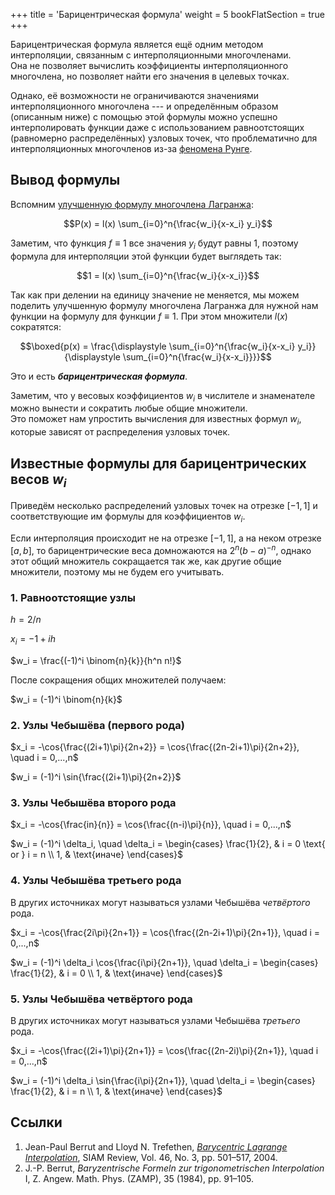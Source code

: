 +++
title = 'Барицентрическая формула'
weight = 5
bookFlatSection = true
+++

Барицентрическая формула является ещё одним методом интерполяции, связанным с интерполяционными многочленами.\
Она не позволяет вычислить коэффициенты интерполяционного многочлена, но позволяет найти его значения в целевых точках.

Однако, её возможности не ограничиваются значениями интерполяционного многочлена --- и определённым образом (описанным ниже) с помощью этой формулы можно успешно интерполировать функции даже с использованием равноотстоящих (равномерно распределённых) узловых точек, что проблематично для интерполяционных многочленов из-за [феномена Рунге](https://ru.wikipedia.org/wiki/Феномен_Рунге).

## Вывод формулы 

Вспомним [улучшенную формулу многочлена Лагранжа](../polynomials/imp_lagrange.md):

$$P(x) = l(x) \sum_{i=0}^n{\frac{w_i}{x-x_i} y_i}$$

Заметим, что функция $f \equiv 1$ все значения $y_i$ будут равны 1, поэтому формула для интерполяции этой функции будет выглядеть так:

$$1 = l(x) \sum_{i=0}^n{\frac{w_i}{x-x_i}}$$

Так как при делении на единицу значение не меняется, мы можем поделить улучшенную формулу многочлена Лагранжа для нужной нам функции на формулу для функции $f \equiv 1$. При этом множители $l(x)$ сократятся:

$$\boxed{p(x) = \frac{\displaystyle \sum_{i=0}^n{\frac{w_i}{x-x_i} y_i}}{\displaystyle \sum_{i=0}^n{\frac{w_i}{x-x_i}}}}$$

Это и есть ***барицентрическая формула***.

Заметим, что у весовых коэффициентов $w_i$ в числителе и знаменателе можно вынести и сократить любые общие множители.\
Это поможет нам упростить вычисления для известных формул $w_i$, которые зависят от распределения узловых точек.

## Известные формулы для барицентрических весов $w_i$

Приведём несколько распределений узловых точек на отрезке $[-1, 1]$ и соответствующие им формулы для коэффициентов $w_i$.

Если интерполяция происходит не на отрезке $[-1, 1]$, а на неком отрезке $[a, b]$, то барицентрические веса домножаются на $2^n(b-a)^{-n}$, однако этот общий множитель сокращается так же, как другие общие множители, поэтому мы не будем его учитывать.

### 1. Равноотстоящие узлы

$h = 2/n$

$x_i = -1 + ih$

$w_i = \frac{(-1)^i \binom{n}{k}}{h^n n!}$

После сокращения общих множителей получаем:

$w_i = (-1)^i \binom{n}{k}$

### 2. Узлы Чебышёва (первого рода)

$x_i = -\cos{\frac{(2i+1)\pi}{2n+2}} = \cos{\frac{(2n-2i+1)\pi}{2n+2}}, \quad i = 0,...,n$

$w_i = (-1)^i \sin{\frac{(2i+1)\pi}{2n+2}}$

### 3. Узлы Чебышёва второго рода

$x_i = -\cos{\frac{in}{n}} = \cos{\frac{(n-i)\pi}{n}}, \quad i = 0,...,n$

$w_i = (-1)^i \delta_i, \quad \delta_i =
\begin{cases}
	\frac{1}{2}, & i = 0 \text{ or } i = n \\
	1, & \text{иначе}
\end{cases}$

### 4. Узлы Чебышёва третьего рода

В других источниках могут называться узлами Чебышёва *четвёртого* рода.

$x_i = -\cos{\frac{2i\pi}{2n+1}} = \cos{\frac{(2n-2i+1)\pi}{2n+1}}, \quad i = 0,...,n$

$w_i = (-1)^i \delta_i \cos{\frac{i\pi}{2n+1}}, \quad \delta_i =
\begin{cases}
	\frac{1}{2}, & i = 0 \\
	1, & \text{иначе}
\end{cases}$

### 5. Узлы Чебышёва четвёртого рода

В других источниках могут называться узлами Чебышёва *третьего* рода.

$x_i = -\cos{\frac{(2i+1)\pi}{2n+1}} = \cos{\frac{(2n-2i)\pi}{2n+1}}, \quad i = 0,...,n$

$w_i = (-1)^i \delta_i \sin{\frac{i\pi}{2n+1}}, \quad \delta_i =
\begin{cases}
	\frac{1}{2}, & i = n \\
	1, & \text{иначе}
\end{cases}$

## Ссылки

1. Jean-Paul Berrut and Lloyd N. Trefethen, [*Barycentric Lagrange Interpolation*](https://people.maths.ox.ac.uk/trefethen/barycentric.pdf), SIAM Review, Vol. 46, No. 3, pp. 501–517, 2004.
2. J.-P. Berrut, *Baryzentrische Formeln zur trigonometrischen Interpolation* I, Z. Angew. Math. Phys. (ZAMP), 35 (1984), pp. 91–105.
